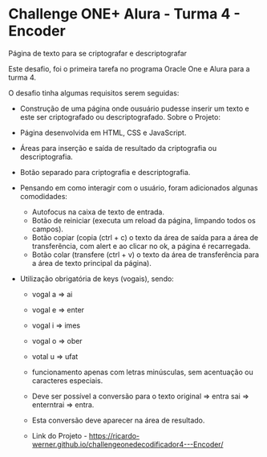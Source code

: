 # Challenge ONE+ Alura - Turma 4 - Encoder
Página de texto para se criptografar e descriptografar

Este desafio, foi o primeira tarefa no programa Oracle One e Alura para a turma 4.

O desafio tinha algumas requisitos serem seguidas:
- Construção de uma página onde ousuário pudesse inserir um texto e este ser criptografado ou descriptografado.
Sobre o Projeto:
- Página desenvolvida em HTML, CSS e JavaScript.
- Áreas para inserção e saída de resultado da criptografia ou descriptografia.
- Botão separado para criptografia e descriptografia.
- Pensando em como interagir com o usuário, foram adicionados algunas comodidades:
  - Autofocus na caixa de texto de entrada.
  - Botão de reiniciar (executa um reload da página, limpando todos os campos).
  - Botão copiar (copia (ctrl + c) o texto da área de saída para a área de transferência, com alert e ao clicar no ok, a página é recarregada.
  - Botão colar (transfere (ctrl + v) o texto da área de transferência para a área de texto principal da página). 

- Utilização obrigatória de keys (vogais), sendo:
  - vogal a => ai
  - vogal e => enter
  - vogal i => imes
  - vogal o => ober
  - votal u => ufat
  - funcionamento apenas com letras minúsculas, sem acentuação ou caracteres especiais.
  - Deve ser possível a conversão para o texto original => entra  sai => enterntrai  => entra.
  - Esta conversão deve aparecer na área de resultado.

  - Link do Projeto - https://ricardo-werner.github.io/challengeonedecodificador4---Encoder/
